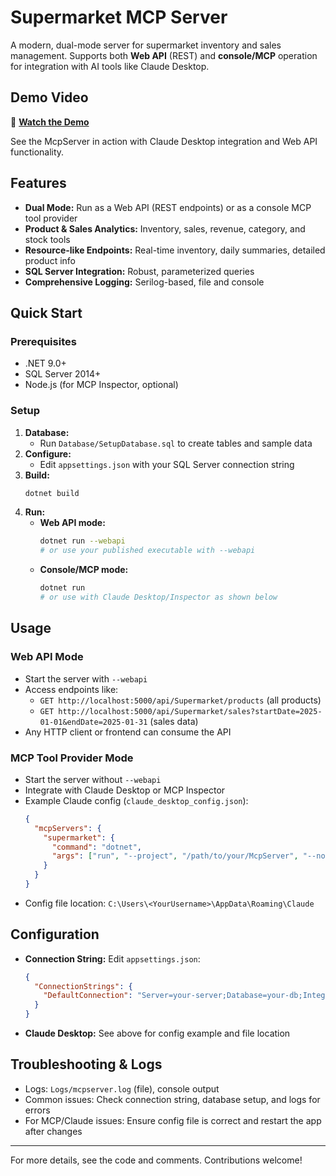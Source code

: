 # Supermarket MCP Server

A modern, dual-mode server for supermarket inventory and sales management. Supports both **Web API** (REST) and **console/MCP** operation for integration with AI tools like Claude Desktop.

## Demo Video

🎥 **[Watch the Demo](https://github.com/user-attachments/assets/ccc24fc6-070b-4109-a28c-80573c69381b)**

See the McpServer in action with Claude Desktop integration and Web API functionality.

## Features
- **Dual Mode:** Run as a Web API (REST endpoints) or as a console MCP tool provider
- **Product & Sales Analytics:** Inventory, sales, revenue, category, and stock tools
- **Resource-like Endpoints:** Real-time inventory, daily summaries, detailed product info
- **SQL Server Integration:** Robust, parameterized queries
- **Comprehensive Logging:** Serilog-based, file and console

## Quick Start

### Prerequisites
- .NET 9.0+
- SQL Server 2014+
- Node.js (for MCP Inspector, optional)

### Setup
1. **Database:**
   - Run `Database/SetupDatabase.sql` to create tables and sample data
2. **Configure:**
   - Edit `appsettings.json` with your SQL Server connection string
3. **Build:**
   ```bash
   dotnet build
   ```
4. **Run:**
   - **Web API mode:**
     ```bash
     dotnet run --webapi
     # or use your published executable with --webapi
     ```
   - **Console/MCP mode:**
     ```bash
     dotnet run
     # or use with Claude Desktop/Inspector as shown below
     ```

## Usage

### Web API Mode
- Start the server with `--webapi`
- Access endpoints like:
  - `GET http://localhost:5000/api/Supermarket/products` (all products)
  - `GET http://localhost:5000/api/Supermarket/sales?startDate=2025-01-01&endDate=2025-01-31` (sales data)
- Any HTTP client or frontend can consume the API

### MCP Tool Provider Mode
- Start the server without `--webapi`
- Integrate with Claude Desktop or MCP Inspector
- Example Claude config (`claude_desktop_config.json`):
  ```json
  {
    "mcpServers": {
      "supermarket": {
        "command": "dotnet",
        "args": ["run", "--project", "/path/to/your/McpServer", "--no-build"]
      }
    }
  }
  ```
- Config file location: `C:\Users\<YourUsername>\AppData\Roaming\Claude`

## Configuration
- **Connection String:** Edit `appsettings.json`:
  ```json
  {
    "ConnectionStrings": {
      "DefaultConnection": "Server=your-server;Database=your-db;Integrated Security=true;TrustServerCertificate=true;"
    }
  }
  ```
- **Claude Desktop:** See above for config example and file location

## Troubleshooting & Logs
- Logs: `Logs/mcpserver.log` (file), console output
- Common issues: Check connection string, database setup, and logs for errors
- For MCP/Claude issues: Ensure config file is correct and restart the app after changes

---

For more details, see the code and comments. Contributions welcome!
